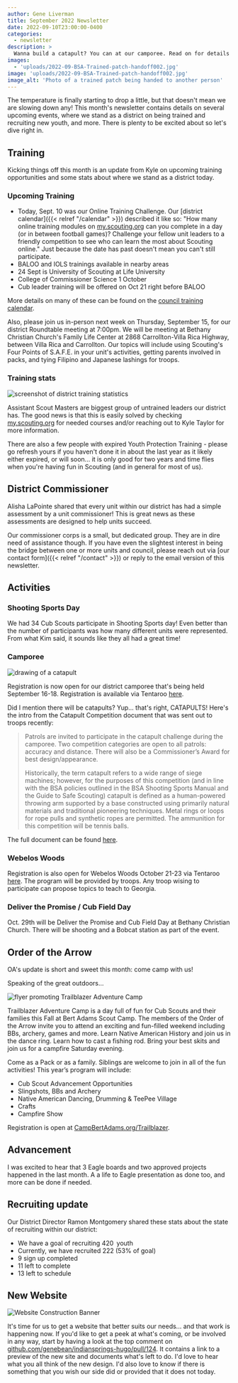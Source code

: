 ```yaml
---
author: Gene Liverman
title: September 2022 Newsletter
date: 2022-09-10T23:00:00-0400
categories:
  - newsletter
description: >
  Wanna build a catapult? You can at our camporee. Read on for details on this, training, recruiting, several more events, and our upcoming website overhaul.
images:
  - 'uploads/2022-09-BSA-Trained-patch-handoff002.jpg'
image: 'uploads/2022-09-BSA-Trained-patch-handoff002.jpg'
image_alt: 'Photo of a trained patch being handed to another person'
---
```


The temperature is finally starting to drop a little, but that doesn't mean we are slowing down any! This month's newsletter contains details on several upcoming events, where we stand as a district on being trained and recruiting new youth, and more. There is plenty to be excited about so let's dive right in.

## Training

Kicking things off this month is an update from Kyle on upcoming training opportunities and some stats about where we stand as a district today.

### Upcoming Training

- Today, Sept. 10 was our Online Training Challenge. Our [district calendar]({{< relref "/calendar" >}}) described it like so: "How many online training modules on [my.scouting.org](http://my.scouting.org) can you complete in a day (or in between football games)? Challenge your fellow unit leaders to a friendly competition to see who can learn the most about Scouting online." Just because the date has past doesn't mean you can't still participate.
- BALOO and IOLS trainings available in nearby areas
- 24 Sept is University of Scouting at Life University
- College of Commissioner Science 1 October
- Cub leader training will be offered on Oct 21 right before BALOO

More details on many of these can be found on the [council training calendar](https://www.atlantabsa.org/calendar/558/Training).

Also, please join us in-person next week on Thursday, September 15, for our district Roundtable meeting at 7:00pm. We will be meeting at Bethany Christian Church's Family Life Center at 2868 Carrollton-Villa Rica Highway, between Villa Rica and Carrollton. Our topics will include using Scouting's Four Points of S.A.F.E. in your unit's activities, getting parents involved in packs, and tying Filipino and Japanese lashings for troops.

### Training stats

![screenshot of district training statistics](2022-09-10-training-stats.jpg)

Assistant Scout Masters are biggest group of untrained leaders our district has. The good news is that this is easily solved by checking [my.scouting.org](http://my.scouting.org) for needed courses and/or reaching out to Kyle Taylor for more information.

There are also a few people with expired Youth Protection Training - please go refresh yours if you haven't done it in about the last year as it likely either expired, or will soon... it is only good for two years and time flies when you're having fun in Scouting (and in general for most of us).

## District Commissioner

Alisha LaPointe shared that every unit within our district has had a simple assessment by a unit commissioner! This is great news as these assessments are designed to help units succeed.

Our commissioner corps is a small, but dedicated group. They are in dire need of assistance though. If you have even the slightest interest in being the bridge between one or more units and council, please reach out via [our contact form]({{< relref "/contact" >}}) or reply to the email version of this newsletter.

## Activities

### Shooting Sports Day

We had 34 Cub Scouts participate in Shooting Sports day! Even better than the number of participants was how many different units were represented. From what Kim said, it sounds like they all had a great time!

### Camporee

![drawing of a catapult](2022-09-catapult-drawing.jpg)

Registration is now open for our district camporee that's being held September 16-18. Registration is available via Tentaroo [here](https://www.atlantabsa.org/admin2/events/3636/25702/Indian-Springs-Fall-Camporee--Indian-Springs-District---Weekend-Events).

Did I mention there will be catapults? Yup... that's right, CATAPULTS! Here's the intro from the Catapult Competition document that was sent out to troops recently:

> Patrols are invited to participate in the catapult challenge during the camporee. Two competition categories are open to all patrols: accuracy and distance. There will also be a Commissioner’s Award for best design/appearance.
>
> Historically, the term catapult refers to a wide range of siege machines; however, for the purposes of this competition (and in line with the BSA policies outlined in the BSA Shooting Sports Manual and the Guide to Safe Scouting) catapult is defined as a human-powered throwing arm supported by a base constructed using primarily natural materials and traditional pioneering techniques. Metal rings or loops for rope pulls and synthetic ropes are permitted. The ammunition for this competition will be tennis balls.

The full document can be found [here](ISD-Fall-2022-Camporee-Catapult-Competition.pdf).

### Webelos Woods

Registration is also open for Webelos Woods October 21-23 via Tentaroo [here](https://www.atlantabsa.org/admin2/events/3636/25701/Indian-Springs-Webelos-Woods). The program will be provided by troops. Any troop wising to participate can propose topics to teach to Georgia.

### Deliver the Promise / Cub Field Day

Oct. 29th will be Deliver the Promise and Cub Field Day at Bethany Christian Church. There will be shooting and a Bobcat station as part of the event.

## Order of the Arrow

OA's update is short and sweet this month: come camp with us!

Speaking of the great outdoors...

![flyer promoting Trailblazer Adventure Camp](2022-09-Trailblazer-Adventure-Camp.jpg)

Trailblazer Adventure Camp is a day full of fun for Cub Scouts and their families this Fall at Bert Adams Scout Camp. The members of the Order of the Arrow invite you to attend an exciting and fun-filled weekend including BBs, archery, games and more. Learn Native American History and join us in the dance ring. Learn how to cast a fishing rod. Bring your best skits and join us for a campfire Saturday evening.

Come as a Pack or as a family. Siblings are welcome to join in all of the fun activities! This year’s program will include:

- Cub Scout Advancement Opportunities
- Slingshots, BBs and Archery
- Native American Dancing, Drumming & TeePee Village
- Crafts
- Campfire Show

Registration is open at [CampBertAdams.org/Trailblazer](https://www.campbertadams.org/Trailblazer).

## Advancement

I was excited to hear that 3 Eagle boards and two approved projects happened in the last month. A a life to Eagle presentation as done too, and more can be done if needed.

## Recruiting update

Our District Director Ramon Montgomery shared these stats about the state of recruiting within our district:

- We have a goal of recruiting 420 youth
- Currently, we have recruited 222 (53% of goal)
- 9 sign up completed
- 11 left to complete
- 13 left to schedule

## New Website

![Website Construction Banner](website-construction-banner-870x350.jpg)

It's time for us to get a website that better suits our needs... and that work is happening now. If you'd like to get a peek at what's coming, or be involved in any way, start by having a look at the top comment on [github.com/genebean/indiansprings-hugo/pull/124](https://github.com/genebean/indiansprings-hugo/pull/124). It contains a link to a preview of the new site and documents what's left to do. I'd love to hear what you all think of the new design. I'd also love to know if there is something that you wish our side did or provided that it does not today.
